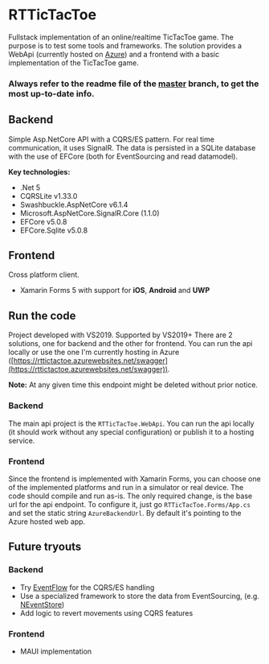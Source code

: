 # RTTicTacToe
Fullstack implementation of an online/realtime TicTacToe game. The purpose is to test some tools and frameworks. The solution provides a WebApi (currently hosted on [Azure](https://rttictactoe.azurewebsites.net/swagger)) and a frontend with a basic implementation of the TicTacToe game.

### **Always refer to the readme file of the [master](https://github.com/zleao/RTTicTacToe/tree/master) branch, to get the most up-to-date info.**

## Backend
Simple Asp.NetCore API with a CQRS/ES pattern. For real time communication, it uses SignalR. The data is persisted in a SQLite database with the use of EFCore (both for EventSourcing and read datamodel).

**Key technologies:**
- .Net 5
- CQRSLite v1.33.0
- Swashbuckle.AspNetCore v6.1.4
- Microsoft.AspNetCore.SignalR.Core (1.1.0)
- EFCore v5.0.8
- EFCore.Sqlite v5.0.8

## Frontend
Cross platform client.
- Xamarin Forms 5 with support for **iOS**, **Android** and **UWP**


## Run the code
Project developed with VS2019. Supported by VS2019+
There are 2 solutions, one for backend and the other for frontend.
You can run the api locally or use the one I'm currently hosting in Azure ([https://rttictactoe.azurewebsites.net/swagger](https://rttictactoe.azurewebsites.net/swagger)).

**Note:** At any given time this endpoint might be deleted without prior notice.

### Backend
The main api project is the `RTTicTacToe.WebApi`. You can run the api locally (it should work without any special configuration) or publish it to a hosting service.

### Frontend
Since the frontend is implemented with Xamarin Forms, you can choose one of the implemented platforms and run in a simulator or real device. The code should compile and run as-is. The only required change, is the base url for the api endpoint. To configure it, just go `RTTicTacToe.Forms/App.cs` and set the static string `AzureBackendUrl`. By default it's pointing to the Azure hosted web app.

## Future tryouts
### Backend
- Try [EventFlow](https://eventflow.readthedocs.io/) for the CQRS/ES handling
- Use a specialized framework to store the data from EventSourcing, (e.g. [NEventStore](https://github.com/NEventStore/NEventStore))
- Add logic to revert movements using CQRS features
### Frontend
- MAUI implementation